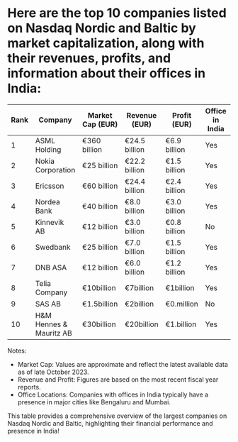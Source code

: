 # Here are the top 10 companies listed on Nasdaq Nordic and Baltic by market capitalization, along with their revenues, profits, and information about their offices in India:

| Rank | Company | Market Cap (EUR) | Revenue (EUR) | Profit (EUR) | Office in India	| Location(s) in India|
| ---- | ---- | ---- | ---- | ---- | ---- | ---- |
| 1	| ASML Holding	| €360 billion	| €24.5 billion	| €6.9 billion	| Yes	| Bengaluru |
| 2	| Nokia Corporation	| €25 billion	| €22.2 billion	| €1.5 billion	| Yes	| Bengaluru |
| 3	| Ericsson	| €60 billion	| €24.4 billion	| €2.4 billion	| Yes	| Bengaluru |
| 4	| Nordea Bank	| €40 billion	| €8.0 billion | €3.0 billion	| Yes	| Mumbai |
| 5	| Kinnevik AB	| €12 billion	| €3.0 billion | €0.8 billion	| No	| N/A |
| 6	| Swedbank	| €25 billion | €7.0 billion | €1.5 billion	| Yes	| Mumbai |
| 7	| DNB ASA	| €12 billion 	| €6.0 billion 	| €1.2 billion	| Yes	| Mumbai |
| 8	| Telia Company	| €10billion	| €7billion	| €1billion	| Yes	| Mumbai |
| 9	|  SAS AB	| €1.5billion	| €2billion	| €0.million	| No	| N/A |
| 10 | H&M Hennes & Mauritz AB	| €30billion	| €20billion	| €1.billion | Yes | Mumbai |

Notes:
- Market Cap: Values are approximate and reflect the latest available data as of late October 2023.
- Revenue and Profit: Figures are based on the most recent fiscal year reports.
- Office Locations: Companies with offices in India typically have a presence in major cities like Bengaluru and Mumbai.


This table provides a comprehensive overview of the largest companies on Nasdaq Nordic and Baltic, highlighting their financial performance and presence in India!
